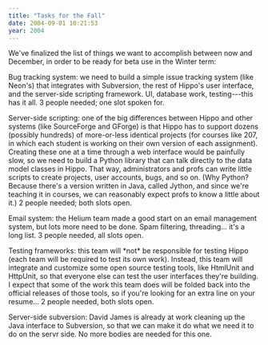 ```yaml
---
title: "Tasks for the Fall"
date: 2004-09-01 10:21:53
year: 2004
---
```

<p>We've finalized the list of things we want to accomplish between now and December, in order to be ready for beta use in the Winter term:</p>

<p>Bug tracking system: we need to build a simple issue tracking system (like
Neon's) that
integrates with Subversion, the rest of Hippo's user interface, and the
server-side scripting framework.  UI, database work, testing---this has
it all.  3 people needed; one slot spoken for.</p>

<p>Server-side scripting: one of the big differences between Hippo and other
systems (like SourceForge and GForge) is that Hippo has to support dozens
(possibly hundreds) of more-or-less identical projects (for courses like
207, in which each student is working on their own version of each
assignment).  Creating these one at a time through a web interface would
be painfully slow, so we need to build a Python library that can talk
directly to the data model classes in Hippo.  That way, administrators and
profs can write little scripts to create projects, user accounts, bugs,
and so on.  (Why Python?  Because there's a version written in Java,
called Jython, and since we're teaching it in courses, we can reasonably
expect profs to know a little about it.)  2 people needed; both slots
open.</p>

<p>Email system: the Helium team made a good start on an email management
system, but lots more need to be done.  Spam filtering, threading... it's
a long list.  3 people needed, all slots open.</p>

<p>Testing frameworks: this team will *not* be responsible for testing Hippo
(each team will be required to test its own work).  Instead, this team
will integrate and customize some open source testing tools, like HtmlUnit
and HttpUnit, so that everyone else can test the user interfaces they're
building.  I expect that some of the work this team does will be folded
back into the official releases of those tools, so if you're looking for
an extra line on your resume...  2 people needed, both slots open.</p>

<p>Server-side subversion: David James is already at work cleaning up the
Java interface to Subversion, so that we can make it do what we need it to
do on the servr side.  No more bodies are needed for this one.</p>
